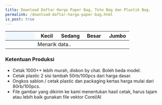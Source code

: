 ```yaml
---
title: Download Daftar Harga Paper Bag, Tote Bag dan Plastik Bag.
permalink: /download-daftar-harga-paper-bag.html
is_post: true
---
```


<div class="table-responsive">
<table class="post-tab-1" id="HargaBag">
<thead>
<tr>
  <th style="background: aliceblue;" width="24%"></th>
  <th width="19%">Kecil</th>
  <th width="19%">Sedang</th>
  <th width="19%">Besar</th>
  <th width="19%">Jumbo</th>
</tr>
</thead>
<tbody>
  <tr>
    <td></td>
    <td class="nm" colspan="4">Menarik data..</td>
  </tr>
</tbody>
</table>
</div>
<h3>Ketentuan Produksi</h3>
<ul>
<li>Cetak 1000++ lebih murah, diskon by chat. Boleh beda model.</li>
<li>Cetak plastic 2 sisi tambah 50rb/100pcs dari harga dasar.</li>
<li>Ongkos sablon / cetak plastic dan packaging kertas harga mulai dari 80rb/100pcs.</li>
<li>File gambar yang dikirim ke kami menentukan hasil cetak, harus tajam atau lebih baik gunakan file vektor Corel/AI</li>
</ul>


<script type="text/javascript">
  function showInfo(data, tabletop) {
  
  $("#HargaBag tbody").html("");
  $.each( tabletop.sheets("Bag").all(), function(i, bags) {
    var cat_li = $('<tr><td><strong>' + bags.Jenis + '</strong></td>');
  cat_li.append('<td class="nm">Rp ' + bags.Kecil + ' </td><td class="nm">Rp '+ bags.Sedang +'</td><td class="nm">Rp '+ bags.Besar +'</td><td class="nm">Rp ' + bags.Jumbo +'</td></tr>');
    cat_li.appendTo("#HargaBag tbody");
  })
  }
</script>
